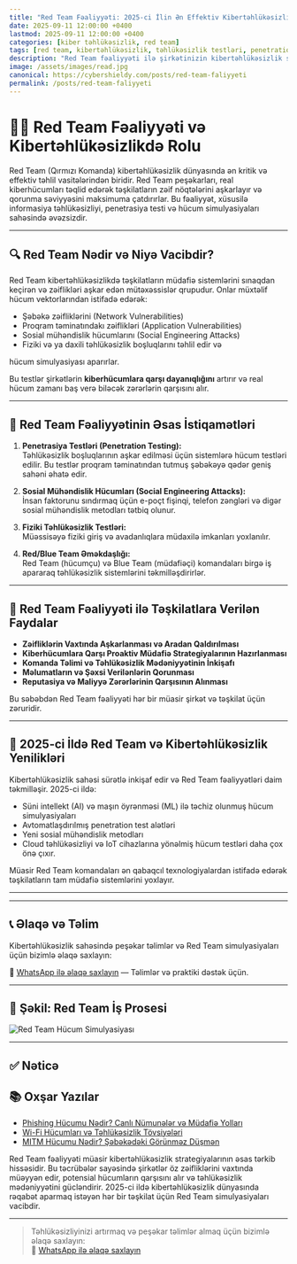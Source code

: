 ```yaml
---
title: "Red Team Fəaliyyəti: 2025-ci İlin Ən Effektiv Kibertəhlükəsizlik Strategiyası"
date: 2025-09-11 12:00:00 +0400
lastmod: 2025-09-11 12:00:00 +0400
categories: [kiber təhlükəsizlik, red team]
tags: [red team, kibertəhlükəsizlik, təhlükəsizlik testləri, penetration testing, sosial mühəndislik, hücum simulyasiyası, cybersecurity 2025]
description: "Red Team fəaliyyəti ilə şirkətinizin kibertəhlükəsizlik səviyyəsini artırın. 2025-ci ilin ən qabaqcıl metodları, simulyasiya texnikaları və müdafiə strategiyaları bu yazıda."
image: /assets/images/read.jpg
canonical: https://cybershieldy.com/posts/red-team-faliyyeti
permalink: /posts/red-team-faliyyeti
---
```



# 👨‍💻 Red Team Fəaliyyəti və Kibertəhlükəsizlikdə Rolu

Red Team (Qırmızı Komanda) kibertəhlükəsizlik dünyasında ən kritik və effektiv təhlil vasitələrindən biridir. Red Team peşəkarları, real kiberhücumları təqlid edərək təşkilatların zəif nöqtələrini aşkarlayır və qorunma səviyyəsini maksimuma çatdırırlar. Bu fəaliyyət, xüsusilə informasiya təhlükəsizliyi, penetrasiya testi və hücum simulyasiyaları sahəsində əvəzsizdir.

---

## 🔍 Red Team Nədir və Niyə Vacibdir?

Red Team kibertəhlükəsizlikdə təşkilatların müdafiə sistemlərini sınaqdan keçirən və zəiflikləri aşkar edən mütəxəssislər qrupudur. Onlar müxtəlif hücum vektorlarından istifadə edərək:

- Şəbəkə zəifliklərini (Network Vulnerabilities)  
- Proqram təminatındakı zəiflikləri (Application Vulnerabilities)  
- Sosial mühəndislik hücumlarını (Social Engineering Attacks)  
- Fiziki və ya daxili təhlükəsizlik boşluqlarını təhlil edir və

hücum simulyasiyası aparırlar.

Bu testlər şirkətlərin **kiberhücumlara qarşı dayanıqlığını** artırır və real hücum zamanı baş verə biləcək zərərlərin qarşısını alır.

---

## 🚀 Red Team Fəaliyyətinin Əsas İstiqamətləri

1. **Penetrasiya Testləri (Penetration Testing):**  
Təhlükəsizlik boşluqlarının aşkar edilməsi üçün sistemlərə hücum testləri edilir. Bu testlər proqram təminatından tutmuş şəbəkəyə qədər geniş sahəni əhatə edir.

2. **Sosial Mühəndislik Hücumları (Social Engineering Attacks):**  
İnsan faktorunu sındırmaq üçün e-poçt fişinqi, telefon zəngləri və digər sosial mühəndislik metodları tətbiq olunur.

3. **Fiziki Təhlükəsizlik Testləri:**  
Müəssisəyə fiziki giriş və avadanlıqlara müdaxilə imkanları yoxlanılır.

4. **Red/Blue Team Əməkdaşlığı:**  
Red Team (hücumçu) və Blue Team (müdafiəçi) komandaları birgə iş apararaq təhlükəsizlik sistemlərini təkmilləşdirirlər.

---

## 🔐 Red Team Fəaliyyəti ilə Təşkilatlara Verilən Faydalar

- **Zəifliklərin Vaxtında Aşkarlanması və Aradan Qaldırılması**  
- **Kiberhücumlara Qarşı Proaktiv Müdafiə Strategiyalarının Hazırlanması**  
- **Komanda Təlimi və Təhlükəsizlik Mədəniyyətinin İnkişafı**  
- **Məlumatların və Şəxsi Verilənlərin Qorunması**  
- **Reputasiya və Maliyyə Zərərlərinin Qarşısının Alınması**

Bu səbəbdən Red Team fəaliyyəti hər bir müasir şirkət və təşkilat üçün zəruridir.

---

## 📅 2025-ci İldə Red Team və Kibertəhlükəsizlik Yenilikləri

Kibertəhlükəsizlik sahəsi sürətlə inkişaf edir və Red Team fəaliyyətləri daim təkmilləşir. 2025-ci ildə:

- Süni intellekt (AI) və maşın öyrənməsi (ML) ilə təchiz olunmuş hücum simulyasiyaları  
- Avtomatlaşdırılmış penetration test alətləri  
- Yeni sosial mühəndislik metodları  
- Cloud təhlükəsizliyi və IoT cihazlarına yönəlmiş hücum testləri daha çox önə çıxır.

Müasir Red Team komandaları ən qabaqcıl texnologiyalardan istifadə edərək təşkilatların tam müdafiə sistemlərini yoxlayır.

---

---

## 📞 Əlaqə və Təlim

Kibertəhlükəsizlik sahəsində peşəkar təlimlər və Red Team simulyasiyaları üçün bizimlə əlaqə saxlayın:

📲 [WhatsApp ilə əlaqə saxlayın](https://wa.me/994555182523?text=Kiber%20təhlükəsizlik%20dərsləri%20ilə%20maraqlanıram) — Təlimlər və praktiki dəstək üçün.

---

## 📸 Şəkil: Red Team İş Prosesi

![Red Team Hücum Simulyasiyası](assets/images/read2.jpg "Red Team Hücum Simulyasiyası")


---

## ✅ Nəticə

## 📚 Oxşar Yazılar

- [Phishing Hücumu Nədir? Canlı Nümunələr və Müdafiə Yolları](/posts/phishing-hucumu-nedir.html)
- [Wi-Fi Hücumları və Təhlükəsizlik Tövsiyələri](/posts/wifi-hucumlari.html)
- [MITM Hücumu Nədir? Şəbəkədəki Görünməz Düşmən](/posts/mitm-hucumu-nedir.html)


Red Team fəaliyyəti müasir kibertəhlükəsizlik strategiyalarının əsas tərkib hissəsidir. Bu təcrübələr sayəsində şirkətlər öz zəifliklərini vaxtında müəyyən edir, potensial hücumların qarşısını alır və təhlükəsizlik mədəniyyətini gücləndirir. 2025-ci ildə kibertəhlükəsizlik dünyasında rəqabət aparmaq istəyən hər bir təşkilat üçün Red Team simulyasiyaları vacibdir.

---

> Təhlükəsizliyinizi artırmaq və peşəkar təlimlər almaq üçün bizimlə əlaqə saxlayın:  
> 📲 [WhatsApp ilə əlaqə saxlayın](https://wa.me/994555182523?text=Kiber%20təhlükəsizlik%20dərsləri%20ilə%20maraqlanıram)
